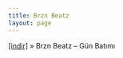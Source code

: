 ```yaml
---
title: Brzn Beatz
layout: page
---
```


<a href="https://cloud.mail.ru/public/06ccc20dc22f/BRZN%20Beatz%20-%20G%C3%BCn%20Bat%C4%B1m%C4%B1" target="_blank">[indir]</a>  »  Brzn Beatz &#8211; Gün Batımı